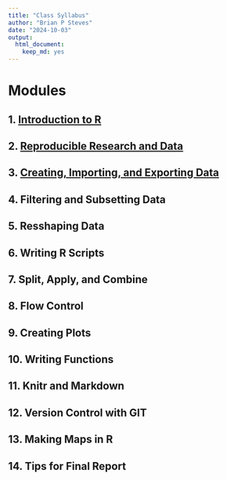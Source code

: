 ```yaml
---
title: "Class Syllabus"
author: "Brian P Steves"
date: "2024-10-03"
output: 
  html_document: 
    keep_md: yes
---
```




# Modules

## 1. [Introduction to R](https://sinet.sharepoint.com/:u:/r/sites/SERC-Invasions-ReproducibleResearchinR-Fall2024/Shared%20Documents/Reproducible%20Research%20in%20R%20-%20Fall%202024/Module_01_Intro_to_R.html?csf=1&web=1&e=4828UT)

## 2. [Reproducible Research and Data](Module_02_Reproducible_Research_and_Data.html)

## 3. [Creating, Importing, and Exporting Data](Module_03_data_basics.html)

## 4. Filtering and Subsetting Data

## 5. Resshaping Data

## 6. Writing R Scripts

## 7. Split, Apply, and Combine

## 8. Flow Control

## 9. Creating Plots

## 10. Writing Functions

## 11. Knitr and Markdown

## 12. Version Control with GIT

## 13. Making Maps in R

## 14. Tips for Final Report
